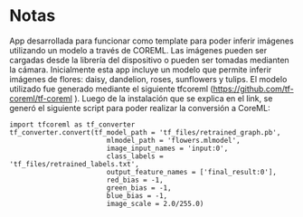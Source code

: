 #  Notas

App desarrollada para funcionar como template para poder inferir imágenes utilizando un modelo a través de COREML.
Las imágenes pueden ser cargadas desde la librería del dispositivo o pueden ser tomadas medianten  la cámara.
Inicialmente esta app incluye un modelo que permite inferir imágenes de flores: daisy, dandelion, roses, sunflowers y tulips.
El modelo utilizado fue generado mediante el siguiente tfcoreml (https://github.com/tf-coreml/tf-coreml ).
Luego de la instalación que se explica en el link, se generó el siguiente script para poder realizar la conversión a CoreML:

```
import tfcoreml as tf_converter
tf_converter.convert(tf_model_path = 'tf_files/retrained_graph.pb',
                        mlmodel_path = 'flowers.mlmodel',
                        image_input_names = 'input:0',
                        class_labels = 'tf_files/retrained_labels.txt',
                        output_feature_names = ['final_result:0'],
                        red_bias = -1,
                        green_bias = -1,
                        blue_bias = -1,
                        image_scale = 2.0/255.0)    
```




